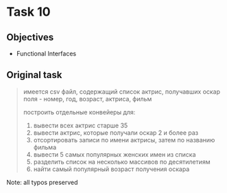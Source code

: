 # Task 10

## Objectives
* Functional Interfaces

## Original task
> имеется csv файл, содержащий список актрис, получавших оскар
> поля - номер, год, возраст, актриса, фильм
> 
> построить отдельные конвейеры для:
> 1. вывести всех актрис старше 35
> 2. вывести актрис, которые получали оскар 2 и более раз
> 3. отсортировать записи по имени актрисы, затем по названию фильма
> 4. вывести 5 самых популярных женских имен из списка
> 5. разделить список на несколько массивов по десятилетиям
> 6. найти самый популярный возраст получения оскара

Note: all typos preserved
